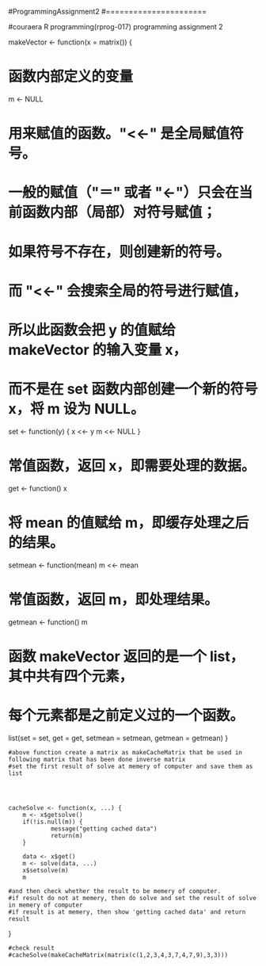   #ProgrammingAssignment2
  #======================

  #couraera R programming(rprog-017) programming assignment 2

  makeVector <- function(x = matrix()) {
  # 函数内部定义的变量
  m <- NULL

  # 用来赋值的函数。"<<-" 是全局赋值符号。
  # 一般的赋值（"＝" 或者 "<-"）只会在当前函数内部（局部）对符号赋值；
  # 如果符号不存在，则创建新的符号。
  # 而 "<<-" 会搜索全局的符号进行赋值，
  # 所以此函数会把 y 的值赋给 makeVector 的输入变量 x，
  # 而不是在 set 函数内部创建一个新的符号 x，将 m 设为 NULL。
  set <- function(y) {
    x <<- y
    m <<- NULL
  }

  # 常值函数，返回 x，即需要处理的数据。
  get <- function() x

  # 将 mean 的值赋给 m，即缓存处理之后的结果。
  setmean <- function(mean) m <<- mean

  # 常值函数，返回 m，即处理结果。
  getmean <- function() m

  # 函数 makeVector 返回的是一个 list，其中共有四个元素，
  # 每个元素都是之前定义过的一个函数。
  list(set = set,
       get = get,
       setmean = setmean,
       getmean = getmean) 
}


    #above function create a matrix as makeCacheMatrix that be used in following matrix that has been done inverse matrix
    #set the first result of solve at memery of computer and save them as list




    cacheSolve <- function(x, ...) {
        m <- x$getsolve()
        if(!is.null(m)) {
                message("getting cached data")
                return(m)
        }
 
        data <- x$get()
        m <- solve(data, ...)
        x$setsolve(m)
        m

    #and then check whether the result to be memery of computer.
    #if result do not at memery, then do solve and set the result of solve in memery of computer
    #if result is at memery, then show 'getting cached data' and return result 
  

}


    #check result
    #cacheSolve(makeCacheMatrix(matrix(c(1,2,3,4,3,7,4,7,9),3,3)))
